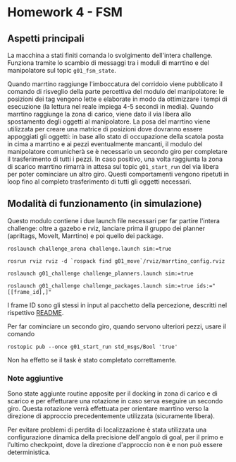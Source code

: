 # Homework 4 - FSM

## Aspetti principali

La macchina a stati finiti comanda lo svolgimento dell'intera challenge.
Funziona tramite lo scambio di messaggi tra i moduli di marrtino e del manipolatore sul topic `g01_fsm_state`.

Quando marrtino raggiunge l'imboccatura del corridoio viene pubblicato il comando di risveglio della parte percettiva del modulo del manipolatore: le posizioni dei tag vengono lette e elaborate in modo da ottimizzare i tempi di esecuzione (la lettura nel reale impiega 4-5 secondi in media).
Quando marrtino raggiunge la zona di carico, viene dato il via libera allo spostamento degli oggetti al manipolatore.
La posa del marrtino viene utilizzata per creare una matrice di posizioni dove dovranno essere appoggiati gli oggetti:
in base allo stato di occupazione della scatola posta in cima a marrtino e ai pezzi eventualmente mancanti, il modulo del manipolatore comunicherà se è necessario un secondo giro per completare il trasferimento di tutti i pezzi.
In caso positivo, una volta raggiunta la zona di scarico marrtino rimarrà in attesa sul topic `g01_start_run` del via libera per poter cominciare un altro giro.
Questi comportamenti vengono ripetuti in loop fino al completo trasferimento di tutti gli oggetti necessari.

## Modalità di funzionamento (in simulazione)

Questo modulo contiene i due launch file necessari per far partire l'intera challenge: 
oltre a gazebo e rviz, lanciare prima il gruppo dei planner (apriltags, MoveIt, Marrtino) e poi quello dei package.

```
roslaunch challenge_arena challenge.launch sim:=true
```

```
rosrun rviz rviz -d `rospack find g01_move`/rviz/marrtino_config.rviz
```

```
roslaunch g01_challenge challenge_planners.launch sim:=true
```

```
roslaunch g01_challenge challenge_packages.launch sim:=true ids:="[[frame_id],]"
```

I frame ID sono gli stessi in input al pacchetto della percezione, descritti nel rispettivo [README](../g01_perception/README.md).

Per far cominciare un secondo giro, quando servono ulteriori pezzi, usare il comando

```
rostopic pub --once g01_start_run std_msgs/Bool 'true'
```

Non ha effetto se il task è stato completato correttamente.

### Note aggiuntive

Sono state aggiunte routine apposite per il docking in zona di carico e di scarico e per effetturare una rotazione in caso serva eseguire un secondo giro.
Questa rotazione verrà effettuata per orientare marrtino verso la direzione di approccio precedentemente utilizzata (sicuramente libera).

Per evitare problemi di perdita di localizzazione è stata utilizzata una configurazione dinamica della precisione dell'angolo di goal, per il primo e l'ultimo checkpoint, dove la direzione d'approccio non è e non può essere deterministica.
